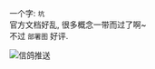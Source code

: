 一个字: `坑`  
官方文档好乱, 很多概念一带而过了啊~  
不过 `部署图` 好评.

![信鸽推送](http://developer.qq.com/wiki/xg/imgs/20151029163904_73066.png)  
